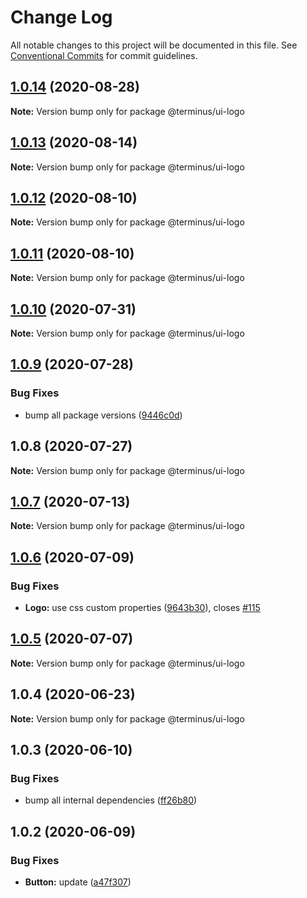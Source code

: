 # Change Log

All notable changes to this project will be documented in this file.
See [Conventional Commits](https://conventionalcommits.org) for commit guidelines.

## [1.0.14](https://github.com/GetTerminus/terminus-oss/compare/@terminus/ui-logo@1.0.13...@terminus/ui-logo@1.0.14) (2020-08-28)

**Note:** Version bump only for package @terminus/ui-logo





## [1.0.13](https://github.com/GetTerminus/terminus-oss/compare/@terminus/ui-logo@1.0.12...@terminus/ui-logo@1.0.13) (2020-08-14)

**Note:** Version bump only for package @terminus/ui-logo





## [1.0.12](https://github.com/GetTerminus/terminus-oss/compare/@terminus/ui-logo@1.0.11...@terminus/ui-logo@1.0.12) (2020-08-10)

**Note:** Version bump only for package @terminus/ui-logo

## [1.0.11](https://github.com/GetTerminus/terminus-oss/compare/@terminus/ui-logo@1.0.10...@terminus/ui-logo@1.0.11) (2020-08-10)

**Note:** Version bump only for package @terminus/ui-logo

## [1.0.10](https://github.com/GetTerminus/terminus-oss/compare/@terminus/ui-logo@1.0.9...@terminus/ui-logo@1.0.10) (2020-07-31)

**Note:** Version bump only for package @terminus/ui-logo

## [1.0.9](https://github.com/GetTerminus/terminus-oss/compare/@terminus/ui-logo@1.0.8...@terminus/ui-logo@1.0.9) (2020-07-28)

### Bug Fixes

* bump all package versions ([9446c0d](https://github.com/GetTerminus/terminus-oss/commit/9446c0d5cde3bd693cfba7cabbfd2db443a47b00))

## 1.0.8 (2020-07-27)

**Note:** Version bump only for package @terminus/ui-logo

## [1.0.7](https://github.com/GetTerminus/terminus-oss/compare/@terminus/ui-logo@1.0.6...@terminus/ui-logo@1.0.7) (2020-07-13)

**Note:** Version bump only for package @terminus/ui-logo

## [1.0.6](https://github.com/GetTerminus/terminus-oss/compare/@terminus/ui-logo@1.0.5...@terminus/ui-logo@1.0.6) (2020-07-09)

### Bug Fixes

* **Logo:** use css custom properties ([9643b30](https://github.com/GetTerminus/terminus-oss/commit/9643b301cdb1ef7dd1b392e533804bc616b663a0)), closes [#115](https://github.com/GetTerminus/terminus-oss/issues/115)

## [1.0.5](https://github.com/GetTerminus/terminus-oss/compare/@terminus/ui-logo@1.0.4...@terminus/ui-logo@1.0.5) (2020-07-07)

**Note:** Version bump only for package @terminus/ui-logo

## 1.0.4 (2020-06-23)

**Note:** Version bump only for package @terminus/ui-logo

## 1.0.3 (2020-06-10)

### Bug Fixes

* bump all internal dependencies ([ff26b80](https://github.com/GetTerminus/terminus-oss/commit/ff26b806bb599401f006996be5b567a378e68ef3))

## 1.0.2 (2020-06-09)

### Bug Fixes

* **Button:** update ([a47f307](https://github.com/GetTerminus/terminus-oss/commit/a47f30757b9216d6ee76788c117e76eacf5289e5))
